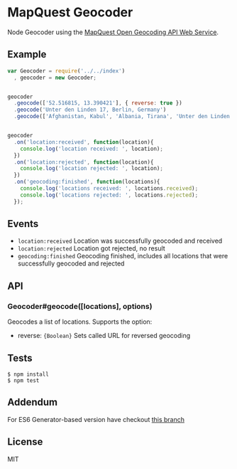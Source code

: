 # MapQuest Geocoder

Node Geocoder using the [MapQuest Open Geocoding API Web Service](http://open.mapquestapi.com/geocoding/).


## Example

```js
var Geocoder = require('../../index') 
  , geocoder = new Geocoder;


geocoder
  .geocode(['52.516815, 13.390421'], { reverse: true })
  .geocode('Unter den Linden 17, Berlin, Germany')
  .geocode(['Afghanistan, Kabul', 'Albania, Tirana', 'Unter den Linden 17, Berlin, Germany'])


geocoder
  .on('location:received', function(location){
    console.log('location received: ', location);
  })
  .on('location:rejected', function(location){
    console.log('location rejected: ', location);
  })
  .on('geocoding:finished', function(locations){
    console.log('locations received: ', locations.received);
    console.log('locations rejected: ', locations.rejected);
  });
```

## Events

   - `location:received` Location was successfully geocoded and received
   - `location:rejected` Location got rejected, no result
   - `geocoding:finished` Geocoding finished, includes all locations that were successfully geocoded and rejected


## API


### Geocoder#geocode([locations], options)

Geocodes a list of locations. Supports the option: 
  - reverse: ```{Boolean}``` Sets called URL for reversed geocoding

  
## Tests

```
$ npm install
$ npm test
```

## Addendum

For ES6 Generator-based version have checkout [this branch](https://github.com/jonykrause/mapquest-geocoder/blob/es6-generator-flattened/index.js)

## License

MIT